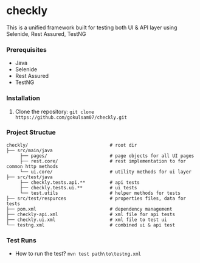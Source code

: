 # checkly

This is a unified framework built for testing both UI & API layer using Selenide, Rest Assured, TestNG

### Prerequisites

* Java
* Selenide 
* Rest Assured
* TestNG

### Installation

1. Clone the repository: `git clone https://github.com/gokulsam07/checkly.git`

### Project Structue

```
checkly/                              # root dir
├── src/main/java                                              
     ├── pages/                       # page objects for all UI pages                    
     ├── rest.core/                   # rest implementation to for common http methods
     └── ui.core/                     # utility methods for ui layer                 
├── src/test/java
     ├── checkly.tests.api.**         # api tests                 
     ├── checkly.tests.ui.**          # ui tests
     └── test.utils                   # helper methods for tests
├── src/test/respurces                # properties files, data for tests                           
├── pom.xml                           # dependency management
├── checkly-api.xml                   # xml file for api tests
├── checkly.ui.xml                    # xml file to test ui 
└── testng.xml                        # combined ui & api test

```

### Test Runs

* How to run the test? `mvn test path\to\testng.xml`






